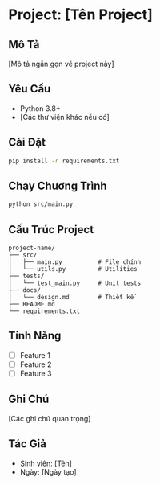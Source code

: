 # Project: [Tên Project]

## Mô Tả
[Mô tả ngắn gọn về project này]

## Yêu Cầu
- Python 3.8+
- [Các thư viện khác nếu có]

## Cài Đặt
```bash
pip install -r requirements.txt
```

## Chạy Chương Trình
```bash
python src/main.py
```

## Cấu Trúc Project
```
project-name/
├── src/
│   ├── main.py          # File chính
│   └── utils.py         # Utilities
├── tests/
│   └── test_main.py     # Unit tests
├── docs/
│   └── design.md        # Thiết kế
├── README.md
└── requirements.txt
```

## Tính Năng
- [ ] Feature 1
- [ ] Feature 2
- [ ] Feature 3

## Ghi Chú
[Các ghi chú quan trọng]

## Tác Giả
- Sinh viên: [Tên]
- Ngày: [Ngày tạo]
